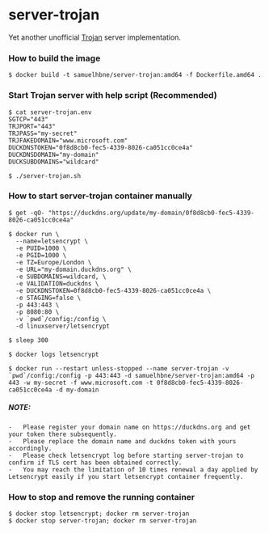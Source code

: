 # server-trojan
Yet another unofficial [Trojan](https://github.com/trojan-gfw/trojan) server implementation.

### How to build the image
```
$ docker build -t samuelhbne/server-trojan:amd64 -f Dockerfile.amd64 .
```

### Start Trojan server with help script (Recommended)
```
$ cat server-trojan.env
SGTCP="443"
TRJPORT="443"
TRJPASS="my-secret"
TRJFAKEDOMAIN="www.microsoft.com"
DUCKDNSTOKEN="0f8d8cb0-fec5-4339-8026-ca051cc0ce4a"
DUCKDNSDOMAIN="my-domain"
DUCKSUBDOMAINS="wildcard"

$ ./server-trojan.sh
```

### How to start server-trojan container manually

```
$ get -qO- "https://duckdns.org/update/my-domain/0f8d8cb0-fec5-4339-8026-ca051cc0ce4a"

$ docker run \
  --name=letsencrypt \
  -e PUID=1000 \
  -e PGID=1000 \
  -e TZ=Europe/London \
  -e URL="my-domain.duckdns.org" \
  -e SUBDOMAINS=wildcard, \
  -e VALIDATION=duckdns \
  -e DUCKDNSTOKEN=0f8d8cb0-fec5-4339-8026-ca051cc0ce4a \
  -e STAGING=false \
  -p 443:443 \
  -p 8080:80 \
  -v `pwd`/config:/config \
  -d linuxserver/letsencrypt

$ sleep 300

$ docker logs letsencrypt

$ docker run --restart unless-stopped --name server-trojan -v `pwd`/config:/config -p 443:443 -d samuelhbne/server-trojan:amd64 -p 443 -w my-secret -f www.microsoft.com -t 0f8d8cb0-fec5-4339-8026-ca051cc0ce4a -d my-domain
```
##### NOTE:
    -   Please register your domain name on https://duckdns.org and get your token there subsequently.
    -   Please replace the domain name and duckdns token with yours accordingly.
    -   Please check letsencrypt log before starting server-trojan to confirm if TLS cert has been obtained correctly.
    -   You may reach the limitation of 10 times renewal a day applied by Letsencrypt easily if you start letsencrypt container frequently.

### How to stop and remove the running container
```
$ docker stop letsencrypt; docker rm server-trojan
$ docker stop server-trojan; docker rm server-trojan
```


